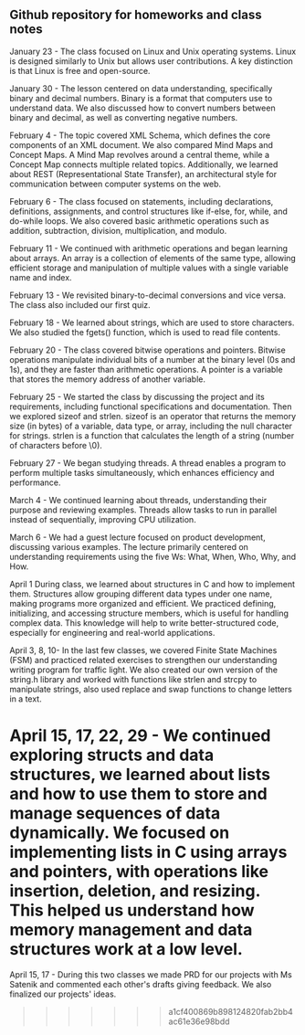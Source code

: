 ## Github repository for homeworks and class notes

January 23 - The class focused on Linux and Unix operating systems. Linux is designed similarly to Unix but allows user contributions. A key distinction is that Linux is free and open-source.

January 30 - The lesson centered on data understanding, specifically binary and decimal numbers. Binary is a format that computers use to understand data. We also discussed how to convert numbers between binary and decimal, as well as converting negative numbers.

February 4 - The topic covered XML Schema, which defines the core components of an XML document. We also compared Mind Maps and Concept Maps. A Mind Map revolves around a central theme, while a Concept Map connects multiple related topics. Additionally, we learned about REST (Representational State Transfer), an architectural style for communication between computer systems on the web.

February 6 - The class focused on statements, including declarations, definitions, assignments, and control structures like if-else, for, while, and do-while loops. We also covered basic arithmetic operations such as addition, subtraction, division, multiplication, and modulo.

February 11 - We continued with arithmetic operations and began learning about arrays. An array is a collection of elements of the same type, allowing efficient storage and manipulation of multiple values with a single variable name and index.

February 13 - We revisited binary-to-decimal conversions and vice versa. The class also included our first quiz.

February 18 - We learned about strings, which are used to store characters. We also studied the fgets() function, which is used to read file contents.

February 20 - The class covered bitwise operations and pointers. Bitwise operations manipulate individual bits of a number at the binary level (0s and 1s), and they are faster than arithmetic operations. A pointer is a variable that stores the memory address of another variable.

February 25 - We started the class by discussing the project and its requirements, including functional specifications and documentation. Then we explored sizeof and strlen. sizeof is an operator that returns the memory size (in bytes) of a variable, data type, or array, including the null character for strings. strlen is a function that calculates the length of a string (number of characters before \0).

February 27 - We began studying threads. A thread enables a program to perform multiple tasks simultaneously, which enhances efficiency and performance.

March 4 - We continued learning about threads, understanding their purpose and reviewing examples. Threads allow tasks to run in parallel instead of sequentially, improving CPU utilization.

March 6 - We had a guest lecture focused on product development, discussing various examples. The lecture primarily centered on understanding requirements using the five Ws: What, When, Who, Why, and How.

April 1 During class, we learned about structures in C and how to implement them. Structures allow grouping different data types under one name, making programs more organized and efficient. We practiced defining, initializing, and accessing structure members, which is useful for handling complex data. This knowledge will help to write better-structured code, especially for engineering and real-world applications.

April 3, 8, 10- In the last few classes, we covered Finite State Machines (FSM) and practiced related exercises to strengthen our understanding writing program for traffic light. We also created our own version of the string.h library and worked with functions like strlen and strcpy to manipulate strings, also used replace and swap functions to change letters in a text.

April 15, 17, 22, 29 - We continued exploring structs and data structures, we learned about lists and how to use them to store and manage sequences of data dynamically. We focused on implementing lists in C using arrays and pointers, with operations like insertion, deletion, and resizing. This helped us understand how memory management and data structures work at a low level.
=======
April 15, 17 - During this two classes we made PRD for our projects with Ms Satenik and commented each other's drafts giving feedback. We also finalized our projects' ideas.
>>>>>>> a1cf400869b898124820fab2bb4ac61e36e98bdd

